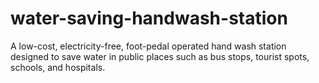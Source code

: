 # water-saving-handwash-station
A low-cost, electricity-free, foot-pedal operated hand wash station designed to save water in public places such as bus stops, tourist spots, schools, and hospitals.
